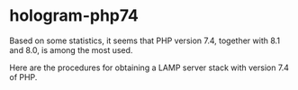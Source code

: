 # hologram-php74

Based on some statistics, it seems that PHP version 7.4, together with 8.1 and 8.0, is among the most used.

Here are the procedures for obtaining a LAMP server stack with version 7.4 of PHP.
